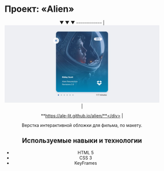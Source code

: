 # Проект: «Alien»

<div align="center">

▼ ▼ ▼
------------- |
<a href="https://ale-lit.github.io/alien/"><img src="https://github.com/ale-lit/ale-lit/blob/main/screens/alien.jpg" alt="Место"></a>
| <div align="center">**https://ale-lit.github.io/alien/**</div> |

</div>

Верстка интерактивной обложки для фильма, по макету.

## Используемые навыки и технологии
* HTML 5
* CSS 3
* KeyFrames
